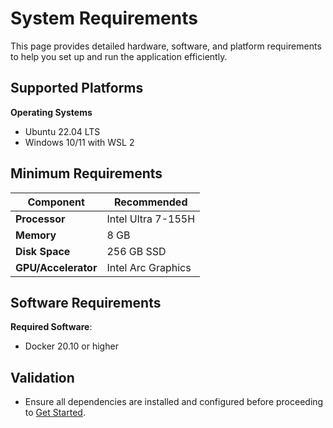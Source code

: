 # System Requirements

This page provides detailed hardware, software, and platform requirements to
help you set up and run the application efficiently.

## Supported Platforms

**Operating Systems**

- Ubuntu 22.04 LTS
- Windows 10/11 with WSL 2

<!--
**Hardware Platforms**
- Intel® Core™ processors (i5 or higher)
- Intel® Xeon® processors (recommended for large deployments)
-->

## Minimum Requirements

| **Component**       | **Recommended**    |
| ------------------- | ------------------ |
| **Processor**       | Intel Ultra 7-155H |
| **Memory**          | 8 GB               |
| **Disk Space**      | 256 GB SSD         |
| **GPU/Accelerator** | Intel Arc Graphics |

## Software Requirements

**Required Software**:

- Docker 20.10 or higher

<!--
## Compatibility Notes
**Known Limitations**:
- GPU optimizations require Intel® integrated graphics or compatible accelerators.
-->

## Validation

- Ensure all dependencies are installed and configured before proceeding to
  [Get Started](./get-started.md).
